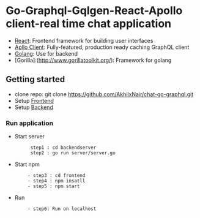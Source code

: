 # Go-Graphql-Gqlgen-React-Apollo client-real time chat application

- [React](https://reactjs.org/): Frontend framework for building user interfaces
- [Apllo Client](https://github.com/apollographql/apollo-client): Fully-featured, production ready caching GraphQL client
- [Golang](https://golang.org/): Use for backend 
- [Gorilla]:(http://www.gorillatoolkit.org/): Framework for golang

## Getting started

- clone repo: git clone https://github.com/AkhilxNair/chat-go-graphql.git
- Setup [Frontend](https://github.com/AkhilxNair/chat-go-graphql/tree/master/frontend)
- Setup [Backend](https://github.com/AkhilxNair/chat-go-graphql/tree/master/backendserver)

### Run application

- Start server 
```
         step1 : cd backendserver
         step2 : go run server/server.go
```
- Start npm 
```
        - step3 : cd frontend
        - step4 : npm insatll
        - step5 : npm start
```
- Run
```
        - step6: Run on localhost
```